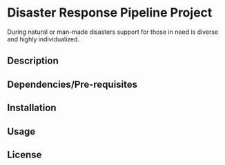 # Disaster Response Pipeline Project
During natural or man-made disasters support for those in need is diverse and highly individualized.

## Description

## Dependencies/Pre-requisites

## Installation

## Usage

## License